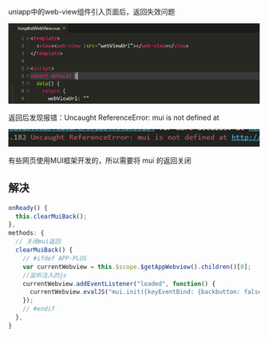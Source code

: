 uniapp中的web-view组件引入页面后，返回失效问题

![](assets/【uniapp】中web-view引入页面返回问题/1.png)

返回后发现报错：Uncaught ReferenceError: mui is not defined at

![](assets/【uniapp】中web-view引入页面返回问题/2.png)

有些网页使用MUI框架开发的，所以需要将 mui 的返回关闭

## 解决

```javascript
onReady() {
  this.clearMuiBack();
},
methods: {
  // 关闭mui返回
  clearMuiBack() {
    // #ifdef APP-PLUS
    var currentWebview = this.$scope.$getAppWebview().children()[0];
    //监听注入的js
    currentWebview.addEventListener("loaded", function() {
      currentWebview.evalJS("mui.init({keyEventBind: {backbutton: false }});");
    });
    // #endif
  },
}
```
